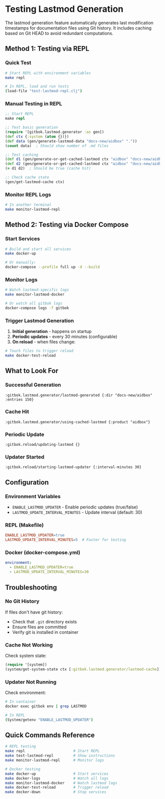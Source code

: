 # Testing Lastmod Generation

The lastmod generation feature automatically generates last modification timestamps for documentation files using Git history. It includes caching based on Git HEAD to avoid redundant computations.

## Method 1: Testing via REPL

### Quick Test
```bash
# Start REPL with environment variables
make repl

# In REPL, load and run tests
(load-file "test-lastmod-repl.clj")
```

### Manual Testing in REPL
```clojure
;; Start REPL
make repl

;; Test basic generation
(require '[gitbok.lastmod.generator :as gen])
(def ctx {:system (atom {})})
(def data (gen/generate-lastmod-data "docs-new/aidbox" "."))
(count data)  ; Should show number of .md files

;; Test caching
(def d1 (gen/generate-or-get-cached-lastmod ctx "aidbox" "docs-new/aidbox" "."))
(def d2 (gen/generate-or-get-cached-lastmod ctx "aidbox" "docs-new/aidbox" "."))
(= d1 d2)  ; Should be true (cache hit)

;; Check cache state
(gen/get-lastmod-cache ctx)
```

### Monitor REPL Logs
```bash
# In another terminal
make monitor-lastmod-repl
```

## Method 2: Testing via Docker Compose

### Start Services
```bash
# Build and start all services
make docker-up

# Or manually:
docker-compose --profile full up -d --build
```

### Monitor Logs
```bash
# Watch lastmod-specific logs
make monitor-lastmod-docker

# Or watch all gitbok logs
docker-compose logs -f gitbok
```

### Trigger Lastmod Generation

1. **Initial generation** - happens on startup
2. **Periodic updates** - every 30 minutes (configurable)
3. **On reload** - when files change:
```bash
# Touch files to trigger reload
make docker-test-reload
```

## What to Look For

### Successful Generation
```
:gitbok.lastmod.generator/lastmod-generated {:dir "docs-new/aidbox" :entries 150}
```

### Cache Hit
```
:gitbok.lastmod.generator/using-cached-lastmod {:product "aidbox"}
```

### Periodic Update
```
:gitbok.reload/updating-lastmod {}
```

### Updater Started
```
:gitbok.reload/starting-lastmod-updater {:interval-minutes 30}
```

## Configuration

### Environment Variables

- `ENABLE_LASTMOD_UPDATER` - Enable periodic updates (true/false)
- `LASTMOD_UPDATE_INTERVAL_MINUTES` - Update interval (default: 30)

### REPL (Makefile)
```makefile
ENABLE_LASTMOD_UPDATER=true
LASTMOD_UPDATE_INTERVAL_MINUTES=5  # Faster for testing
```

### Docker (docker-compose.yml)
```yaml
environment:
  - ENABLE_LASTMOD_UPDATER=true
  - LASTMOD_UPDATE_INTERVAL_MINUTES=30
```

## Troubleshooting

### No Git History
If files don't have git history:
- Check that `.git` directory exists
- Ensure files are committed
- Verify git is installed in container

### Cache Not Working
Check system state:
```clojure
(require '[system])
(system/get-system-state ctx [:gitbok.lastmod.generator/lastmod-cache])
```

### Updater Not Running
Check environment:
```bash
# In container
docker exec gitbok env | grep LASTMOD

# In REPL
(System/getenv "ENABLE_LASTMOD_UPDATER")
```

## Quick Commands Reference

```bash
# REPL testing
make repl                      # Start REPL
make test-lastmod-repl         # Show instructions
make monitor-lastmod-repl      # Monitor logs

# Docker testing  
make docker-up                 # Start services
make docker-logs               # Watch all logs
make monitor-lastmod-docker    # Watch lastmod logs
make docker-test-reload        # Trigger reload
make docker-down               # Stop services
```